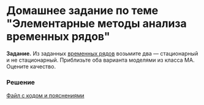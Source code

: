 # Домашнее задание по теме "Элементарные методы анализа временных рядов"

__Задание.__ Из заданных [временных рядов](/Projects/05_Time_series/Series) возьмите два  — стационарный и не стационарный. Приблизьте оба варианта моделями из класса MA. Оцените качество.

### Решение
[Файл с кодом и пояснениями](/Projects/05_Time_series/02_Elementary_methods_for_time_series_analysis/Solution.ipynb)
